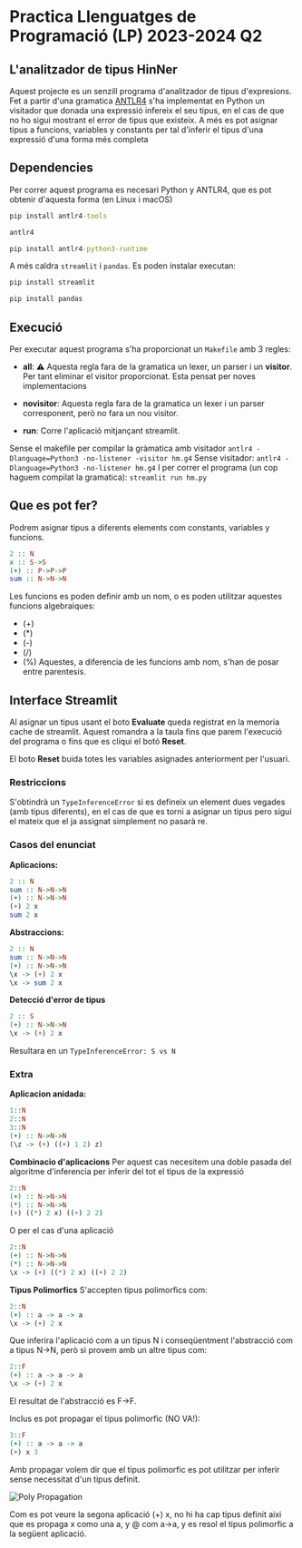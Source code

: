 # Practica Llenguatges de Programació (LP) 2023-2024 Q2
## L'analitzador de tipus HinNer

Aquest projecte es un senzill programa d'analitzador de tipus d'expresions. Fet a partir d'una gramatica [ANTLR4](https://www.antlr.org/) s'ha implementat en Python un visitador que donada una expressió infereix el seu tipus, en el cas de que no ho sigui mostrant el error de tipus que existeix. A més es pot asignar tipus a funcions, variables y constants per tal d'inferir el tipus d'una expressió d'una forma més completa

## Dependencies

Per correr aquest programa es necesari Python y ANTLR4, que es pot obtenir d'aquesta forma (en Linux i macOS)

```cmd
pip install antlr4-tools

antlr4

pip install antlr4-python3-runtime
```

A més caldra `streamlit` i `pandas`. Es poden instalar executan:
```cmd
pip install streamlit

pip install pandas
```

## Execució

Per executar aquest programa s'ha proporcionat un `Makefile` amb 3 regles:
- **all**: 	:warning: Aquesta regla fara de la gramatica un lexer, un parser i un **visitor**. Per tant eliminar el visitor proporcionat. Esta pensat per noves implementacions

- **novisitor**: Aquesta regla fara de la gramatica un lexer i un parser corresponent, però no fara un nou visitor.

- **run**: Corre l'aplicació mitjançant streamlit.

Sense el makefile per compilar la gràmatica amb visitador
```antlr4 -Dlanguage=Python3 -no-listener -visitor hm.g4```
Sense visitador:
```antlr4 -Dlanguage=Python3 -no-listener hm.g4```
I per correr el programa (un cop haguem compilat la gramatica):
```streamlit run hm.py```

## Que es pot fer?
Podrem asignar tipus a diferents elements com constants, variables y funcions.
```Haskell
2 :: N
x :: S->S
(+) :: P->P->P
sum :: N->N->N
```
Les funcions es poden definir amb un nom, o es poden utilitzar aquestes funcions algebraiques:
- (+)
- (*)
- (-)
- (/)
- (%)
Aquestes, a diferencia de les funcions amb nom, s'han de posar entre parentesis.

## Interface Streamlit

Al asignar un tipus usant el boto **Evaluate** queda registrat en la memoria cache de streamlit. Aquest romandra a la taula fins que parem l'execució del programa o fins que es cliqui el botó **Reset**.

El boto **Reset** buida totes les variables asignades anteriorment per l'usuari.

### Restriccions

S'obtindrà un ```TypeInferenceError``` si es defineix un element dues vegades (amb tipus diferents), en el cas de que es torni a asignar un tipus pero sigui el mateix que el ja assignat simplement no pasarà re.


### Casos del enunciat
**Aplicacions:**
```Haskell
2 :: N
sum :: N->N->N
(+) :: N->N->N
(+) 2 x
sum 2 x
```
**Abstraccions:**
```Haskell
2 :: N
sum :: N->N->N
(+) :: N->N->N
\x -> (+) 2 x
\x -> sum 2 x
```
**Detecció d'error de tipus**
```Haskell
2 :: S
(+) :: N->N->N
\x -> (+) 2 x
```
Resultara en un ```TypeInferenceError: S vs N```

### Extra
**Aplicacion anidada:**
```Haskell
1::N
2::N
3::N
(+) :: N->N->N
(\z -> (+) ((+) 1 2) z)
```
**Combinacio d'aplicacions**
Per aquest cas necesitem una doble pasada del algoritme d'inferencia per inferir del tot el tipus de la expressió
```Haskell
2::N
(+) :: N->N->N
(*) :: N->N->N
(+) ((*) 2 x) ((+) 2 2)
```

O per el cas d'una aplicació
```Haskell
2::N
(+) :: N->N->N
(*) :: N->N->N
\x -> (+) ((*) 2 x) ((+) 2 2)
```

**Tipus Polimorfics**
S'accepten tipus polimorfics com:
```Haskell
2::N
(+) :: a -> a -> a
\x -> (+) 2 x
```
Que inferira l'aplicació com a un tipus N i conseqüentment l'abstracció com a tipus N->N, però si provem amb un altre tipus com:
```Haskell
2::F
(+) :: a -> a -> a
\x -> (+) 2 x
```
El resultat de l'abstracció es F->F.

Inclus es pot propagar el tipus polimorfic (NO VA!):
```Haskell
3::F
(+) :: a -> a -> a
(+) x 3
```
Amb propagar volem dir que el tipus polimorfic es pot utilitzar per inferir sense necessitat d'un tipus definit.

![Poly Propagation](https://i.imgur.com/SJvoujk.png)

Com es pot veure la segona aplicació (+) x, no hi ha cap tipus definit aixi que es propaga x como una a, y @ com a->a, y es resol el tipus polimorfic a la següent aplicació.





